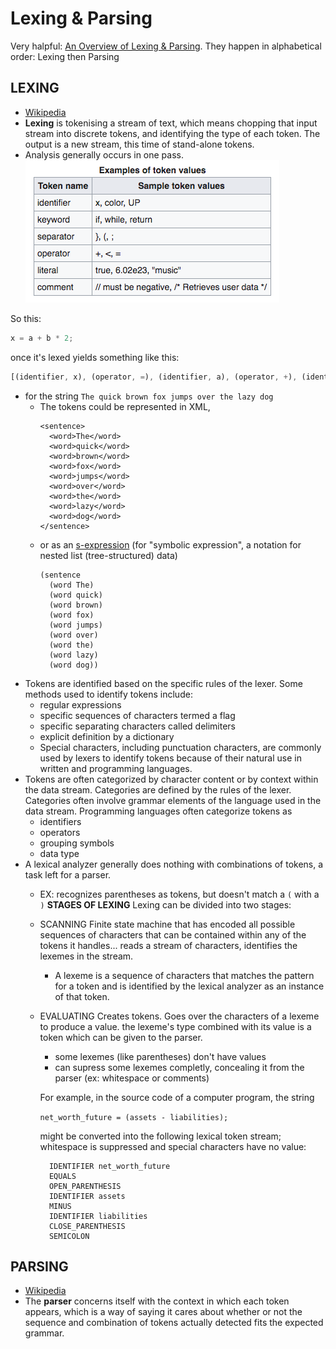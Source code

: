 # Lexing & Parsing
Very halpful: [An Overview of Lexing & Parsing](http://savage.net.au/Ron/html/graphviz2.marpa/Lexing.and.Parsing.Overview.html#An_Overview_of_Lexing_and_Parsing). They happen in alphabetical order: Lexing then Parsing

## LEXING
  - [Wikipedia](https://en.wikipedia.org/wiki/Lexical_analysis)
  - **Lexing** is tokenising a stream of text, which means chopping that input stream into discrete tokens, and identifying the type of each token. The output is a new stream, this time of stand-alone tokens.
  - Analysis generally occurs in one pass.
    ![](./tokenValuesExample.png)

  So this:
  ```js
  x = a + b * 2;
  ```
  once it's lexed yields something like this:
  ```js
  [(identifier, x), (operator, =), (identifier, a), (operator, +), (identifier, b), (operator, *), (literal, 2), (separator, ;)]
  ```
  - for the string `The quick brown fox jumps over the lazy dog`
    - The tokens could be represented in XML,
      ```
      <sentence>
        <word>The</word>
        <word>quick</word>
        <word>brown</word>
        <word>fox</word>
        <word>jumps</word>
        <word>over</word>
        <word>the</word>
        <word>lazy</word>
        <word>dog</word>
      </sentence>
      ```
    - or as an [s-expression](https://en.wikipedia.org/wiki/S-expression) (for "symbolic expression", a notation for nested list (tree-structured) data)
      ```
      (sentence
        (word The)
        (word quick)
        (word brown)
        (word fox)
        (word jumps)
        (word over)
        (word the)
        (word lazy)
        (word dog))
      ```
  - Tokens are identified based on the specific rules of the lexer. Some methods used to identify tokens include:
    - regular expressions
    - specific sequences of characters termed a flag
    - specific separating characters called delimiters
    - explicit definition by a dictionary
    - Special characters, including punctuation characters, are commonly used by lexers to identify tokens because of their natural use in written and programming languages.
  - Tokens are often categorized by character content or by context within the data stream. Categories are defined by the rules of the lexer. Categories often involve grammar elements of the language used in the data stream. Programming languages often categorize tokens as
    - identifiers
    - operators
    - grouping symbols
    - data type
  - A lexical analyzer generally does nothing with combinations of tokens, a task left for a parser.
    - EX: recognizes parentheses as tokens, but doesn't match a `(` with a `)`
  **STAGES OF LEXING** Lexing can be divided into two stages:
    - SCANNING Finite state machine that has encoded all possible sequences of characters that can be contained within any of the tokens it handles... reads a stream of characters, identifies the lexemes in the stream.
      - A lexeme is a sequence of characters that matches the pattern for a token and is identified by the lexical analyzer as an instance of that token.
    - EVALUATING Creates tokens. Goes over the characters of a lexeme to produce a value. the lexeme's type combined with its value is a token which can be given to the parser.
      - some lexemes (like parentheses) don't have values
      - can supress some lexemes completly, concealing it from the parser (ex: whitespace or comments)

      For example, in the source code of a computer program, the string

        `net_worth_future = (assets - liabilities);`

      might be converted into the following lexical token stream; whitespace is suppressed and special characters have no value:
      ```
        IDENTIFIER net_worth_future
        EQUALS
        OPEN_PARENTHESIS
        IDENTIFIER assets
        MINUS
        IDENTIFIER liabilities
        CLOSE_PARENTHESIS
        SEMICOLON
      ```



## PARSING
  - [Wikipedia](https://en.wikipedia.org/wiki/Parsing)
  - The **parser** concerns itself with the context in which each token appears, which is a way of saying it cares about whether or not the sequence and combination of tokens actually detected fits the expected grammar.

